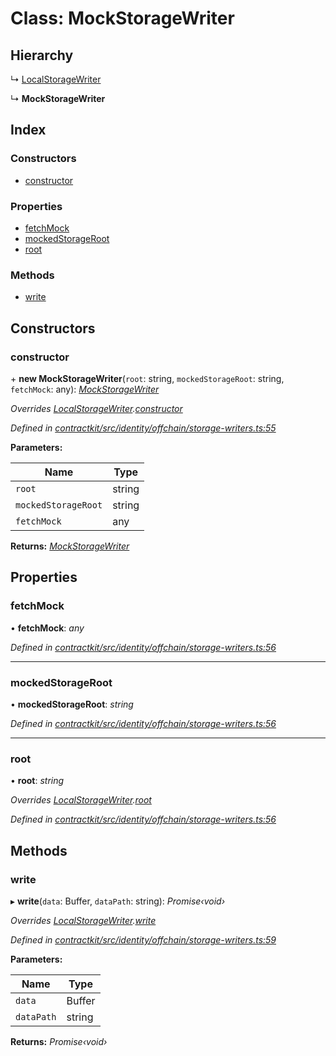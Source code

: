 # Class: MockStorageWriter

## Hierarchy

  ↳ [LocalStorageWriter](_identity_offchain_storage_writers_.localstoragewriter.md)

  ↳ **MockStorageWriter**

## Index

### Constructors

* [constructor](_identity_offchain_storage_writers_.mockstoragewriter.md#constructor)

### Properties

* [fetchMock](_identity_offchain_storage_writers_.mockstoragewriter.md#fetchmock)
* [mockedStorageRoot](_identity_offchain_storage_writers_.mockstoragewriter.md#mockedstorageroot)
* [root](_identity_offchain_storage_writers_.mockstoragewriter.md#root)

### Methods

* [write](_identity_offchain_storage_writers_.mockstoragewriter.md#write)

## Constructors

###  constructor

\+ **new MockStorageWriter**(`root`: string, `mockedStorageRoot`: string, `fetchMock`: any): *[MockStorageWriter](_identity_offchain_storage_writers_.mockstoragewriter.md)*

*Overrides [LocalStorageWriter](_identity_offchain_storage_writers_.localstoragewriter.md).[constructor](_identity_offchain_storage_writers_.localstoragewriter.md#constructor)*

*Defined in [contractkit/src/identity/offchain/storage-writers.ts:55](https://github.com/celo-org/celo-monorepo/blob/master/packages/contractkit/src/identity/offchain/storage-writers.ts#L55)*

**Parameters:**

Name | Type |
------ | ------ |
`root` | string |
`mockedStorageRoot` | string |
`fetchMock` | any |

**Returns:** *[MockStorageWriter](_identity_offchain_storage_writers_.mockstoragewriter.md)*

## Properties

###  fetchMock

• **fetchMock**: *any*

*Defined in [contractkit/src/identity/offchain/storage-writers.ts:56](https://github.com/celo-org/celo-monorepo/blob/master/packages/contractkit/src/identity/offchain/storage-writers.ts#L56)*

___

###  mockedStorageRoot

• **mockedStorageRoot**: *string*

*Defined in [contractkit/src/identity/offchain/storage-writers.ts:56](https://github.com/celo-org/celo-monorepo/blob/master/packages/contractkit/src/identity/offchain/storage-writers.ts#L56)*

___

###  root

• **root**: *string*

*Overrides [LocalStorageWriter](_identity_offchain_storage_writers_.localstoragewriter.md).[root](_identity_offchain_storage_writers_.localstoragewriter.md#root)*

*Defined in [contractkit/src/identity/offchain/storage-writers.ts:56](https://github.com/celo-org/celo-monorepo/blob/master/packages/contractkit/src/identity/offchain/storage-writers.ts#L56)*

## Methods

###  write

▸ **write**(`data`: Buffer, `dataPath`: string): *Promise‹void›*

*Overrides [LocalStorageWriter](_identity_offchain_storage_writers_.localstoragewriter.md).[write](_identity_offchain_storage_writers_.localstoragewriter.md#write)*

*Defined in [contractkit/src/identity/offchain/storage-writers.ts:59](https://github.com/celo-org/celo-monorepo/blob/master/packages/contractkit/src/identity/offchain/storage-writers.ts#L59)*

**Parameters:**

Name | Type |
------ | ------ |
`data` | Buffer |
`dataPath` | string |

**Returns:** *Promise‹void›*
